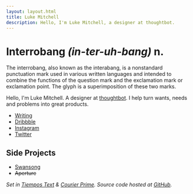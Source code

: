 ```yaml
---
layout: layout.html
title: Luke Mitchell
description: Hello, I'm Luke Mitchell, a designer at thoughtbot.
---
```


# Interrobang _(in-ter-uh-bang)_ n.
The interrobang, also known as the interabang, is a nonstandard punctuation mark used in various written languages and intended to combine the functions of the question mark and the exclamation mark or exclamation point. The glyph is a superimposition of these two marks.

Hello, I'm Luke Mitchell. A designer at [thoughtbot][thoughtbot.com]. I help turn wants, needs and problems into great products.

- [Writing][robots.thoughtbot.com]
- [Dribbble][dribbble.com]
- [Instagram][instagram.com]
- [Twitter][twitter.com]

## Side Projects

- [Swansong][swansong]
- ~~Aperture~~

_Set in [Tiempos Text][tiempos] & [Courier Prime][courier]._
_Source code hosted at [GitHub][github.com]._

[thoughtbot.com]: https://thoughtbot.com
[robots.thoughtbot.com]: https://robots.thoughtbot.com/authors/luke-mitchell
[twitter.com]: https://twitter.com/LkeMitchll
[dribbble.com]: https://dribbble.com/Interrobang
[instagram.com]: https://www.instagram.com/lkemitchll
[swansong]: http://swansong.interroban.gg
[github.com]: https://github.com/LkeMitchll/interroban.gg
[tiempos]: https://klim.co.nz/retail-fonts/tiempos-text/
[courier]: https://quoteunquoteapps.com/courierprime/
